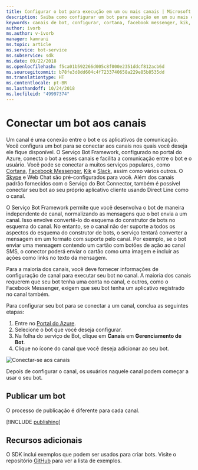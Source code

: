```yaml
---
title: Configurar o bot para execução em um ou mais canais | Microsoft Docs
description: Saiba como configurar um bot para execução em um ou mais canais usando o Portal do Bot Framework.
keywords: canais de bot, configurar, cortana, facebook messenger, kik, slack, skype, portal do azure
author: ivorb
ms.author: v-ivorb
manager: kamrani
ms.topic: article
ms.service: bot-service
ms.subservice: sdk
ms.date: 09/22/2018
ms.openlocfilehash: f5ca01b592266d005c8f000e2351ddcf812acb6d
ms.sourcegitcommit: b78fe3d8dd604c4f7233740658a229e85b8535dd
ms.translationtype: HT
ms.contentlocale: pt-BR
ms.lasthandoff: 10/24/2018
ms.locfileid: "49997374"
---
```

# <a name="connect-a-bot-to-channels"></a>Conectar um bot aos canais

Um canal é uma conexão entre o bot e os aplicativos de comunicação. Você configura um bot para se conectar aos canais nos quais você deseja ele fique disponível. O Serviço Bot Framework, configurado no portal do Azure, conecta o bot a esses canais e facilita a comunicação entre o bot e o usuário. Você pode se conectar a muitos serviços populares, como [Cortana](bot-service-channel-connect-cortana.md), [Facebook Messenger](bot-service-channel-connect-facebook.md), [Kik](bot-service-channel-connect-kik.md) e [Slack](bot-service-channel-connect-slack.md), assim como vários outros. O [Skype](https://dev.skype.com/bots) e Web Chat são pré-configurados para você. Além dos canais padrão fornecidos com o Serviço do Bot Connector, também é possível conectar seu bot ao seu próprio aplicativo cliente usando Direct Line como o canal.

O Serviço Bot Framework permite que você desenvolva o bot de maneira independente de canal, normalizando as mensagens que o bot envia a um canal. Isso envolve convertê-lo do esquema do construtor de bots no esquema do canal. No entanto, se o canal não der suporte a todos os aspectos do esquema do construtor de bots, o serviço tentará converter a mensagem em um formato com suporte pelo canal. Por exemplo, se o bot enviar uma mensagem contendo um cartão com botões de ação ao canal SMS, o conector poderá enviar o cartão como uma imagem e incluir as ações como links no texto da mensagem.



Para a maioria dos canais, você deve fornecer informações de configuração de canal para executar seu bot no canal. A maioria dos canais requerem que seu bot tenha uma conta no canal, e outros, como o Facebook Messenger, exigem que seu bot tenha um aplicativo registrado no canal também.

Para configurar seu bot para se conectar a um canal, conclua as seguintes etapas:

1. Entre no <a href="https://portal.azure.com" target="_blank">Portal do Azure</a>.
1. Selecione o bot que você deseja configurar.
3. Na folha do serviço de Bot, clique em **Canais** em **Gerenciamento de Bot**.
4. Clique no ícone do canal que você deseja adicionar ao seu bot.

![Conectar-se aos canais](./media/channels/connect-to-channels.png)

Depois de configurar o canal, os usuários naquele canal podem começar a usar o seu bot.

## <a name="publish-a-bot"></a>Publicar um bot

O processo de publicação é diferente para cada canal.

[!INCLUDE [publishing](./includes/snippet-publish-to-channel.md)]

## <a name="additional-resources"></a>Recursos adicionais
O SDK inclui exemplos que podem ser usados para criar bots. Visite o repositório [GitHub](https://github.com/Microsoft/BotBuilder-samples) para ver a lista de exemplos.
